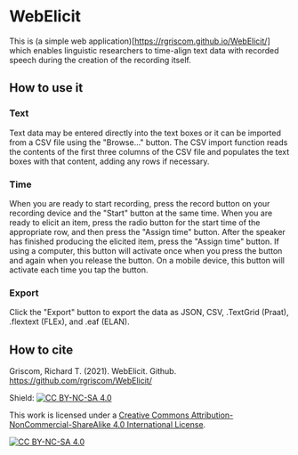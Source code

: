 # WebElicit 
This is (a simple web application)[https://rgriscom.github.io/WebElicit/] which enables linguistic researchers to time-align text data with recorded speech during the creation of the recording itself. 

## How to use it
### Text
Text data may be entered directly into the text boxes or it can be imported from a CSV file using the "Browse..." button. The CSV import function reads the contents of the first three columns of the CSV file and populates the text boxes with that content, adding any rows if necessary.

### Time
When you are ready to start recording, press the record button on your recording device and the "Start" button at the same time. When you are ready to elicit an item, press the radio button for the start time of the appropriate row, and then press the "Assign time" button. After the speaker has finished producing the elicited item, press the "Assign time" button. If using a computer, this button will activate once when you press the button and again when you release the button. On a mobile device, this button will activate each time you tap the button. 

### Export
Click the "Export" button to export the data as JSON, CSV, .TextGrid (Praat), .flextext (FLEx), and .eaf (ELAN).

## How to cite

Griscom, Richard T. (2021). WebElicit. Github. https://github.com/rgriscom/WebElicit/

Shield: [![CC BY-NC-SA 4.0][cc-by-nc-sa-shield]][cc-by-nc-sa]

This work is licensed under a
[Creative Commons Attribution-NonCommercial-ShareAlike 4.0 International License][cc-by-nc-sa].

[![CC BY-NC-SA 4.0][cc-by-nc-sa-image]][cc-by-nc-sa]

[cc-by-nc-sa]: http://creativecommons.org/licenses/by-nc-sa/4.0/
[cc-by-nc-sa-image]: https://licensebuttons.net/l/by-nc-sa/4.0/88x31.png
[cc-by-nc-sa-shield]: https://img.shields.io/badge/License-CC%20BY--NC--SA%204.0-lightgrey.svg

